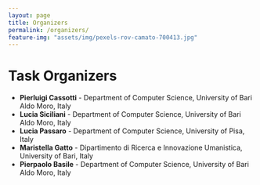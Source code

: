 ```yaml
---
layout: page
title: Organizers
permalink: /organizers/
feature-img: "assets/img/pexels-rov-camato-700413.jpg"
---
```



# Task Organizers
- **Pierluigi Cassotti** - Department of Computer Science, University of Bari Aldo Moro, Italy
- **Lucia Siciliani** - Department of Computer Science, University of Bari Aldo Moro, Italy
- **Lucia Passaro** - Department of Computer Science, University of Pisa, Italy
- **Maristella Gatto** - Dipartimento di Ricerca e Innovazione Umanistica, University of Bari, Italy
- **Pierpaolo Basile** - Department of Computer Science, University of Bari Aldo Moro, Italy

